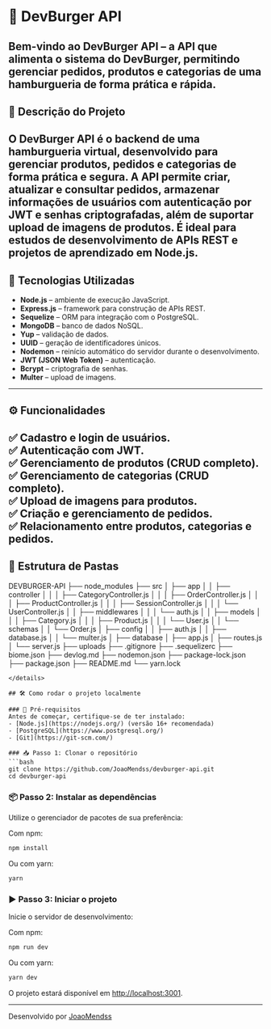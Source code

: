 # 🍔 DevBurger API

Bem-vindo ao **DevBurger API** – a API que alimenta o sistema do DevBurger, permitindo gerenciar pedidos, produtos e categorias de uma hamburgueria de forma prática e rápida.
---


## 📖 Descrição do Projeto

O **DevBurger API** é o backend de uma hamburgueria virtual, desenvolvido para gerenciar produtos, pedidos e categorias de forma prática e segura. A API permite criar, atualizar e consultar pedidos, armazenar informações de usuários com autenticação por JWT e senhas criptografadas, além de suportar upload de imagens de produtos. É ideal para estudos de desenvolvimento de APIs REST e projetos de aprendizado em Node.js.
---


## 🚀 Tecnologias Utilizadas

- **Node.js** – ambiente de execução JavaScript.
- **Express.js** – framework para construção de APIs REST.
- **Sequelize** – ORM para integração com o PostgreSQL.
- **MongoDB** – banco de dados NoSQL.
- **Yup** – validação de dados.
- **UUID** – geração de identificadores únicos.
- **Nodemon** – reinício automático do servidor durante o desenvolvimento.
- **JWT (JSON Web Token)** – autenticação.
- **Bcrypt** – criptografia de senhas.
- **Multer** – upload de imagens.
---


## ⚙️ Funcionalidades

✅ Cadastro e login de usuários.  
✅ Autenticação com JWT.  
✅ Gerenciamento de **produtos** (CRUD completo).  
✅ Gerenciamento de **categorias** (CRUD completo).  
✅ Upload de imagens para produtos.  
✅ Criação e gerenciamento de pedidos.  
✅ Relacionamento entre **produtos, categorias e pedidos**.  
---

## 📂 Estrutura de Pastas

DEVBURGER-API
├── node_modules
├── src
│   ├── app
│   │   ├── controller
│   │   │   ├── CategoryController.js
│   │   │   ├── OrderController.js
│   │   │   ├── ProductController.js
│   │   │   ├── SessionController.js
│   │   │   └── UserController.js
│   │   ├── middlewares
│   │   │   └── auth.js
│   │   ├── models
│   │   │   ├── Category.js
│   │   │   ├── Product.js
│   │   │   └── User.js
│   │   └── schemas
│   │       └── Order.js
│   ├── config
│   │   ├── auth.js
│   │   ├── database.js
│   │   └── multer.js
│   ├── database
│   ├── app.js
│   ├── routes.js
│   └── server.js
├── uploads
├── .gitignore
├── .sequelizerc
├── biome.json
├── devlog.md
├── nodemon.json
├── package-lock.json
├── package.json
├── README.md
└── yarn.lock
```
</details>

## 🛠️ Como rodar o projeto localmente

### 📌 Pré-requisitos
Antes de começar, certifique-se de ter instalado:  
- [Node.js](https://nodejs.org/) (versão 16+ recomendada)  
- [PostgreSQL](https://www.postgresql.org/)  
- [Git](https://git-scm.com/)  

### 📥 Passo 1: Clonar o repositório
```bash
git clone https://github.com/JoaoMendss/devburger-api.git
cd devburger-api
```

### 📦 Passo 2: Instalar as dependências
Utilize o gerenciador de pacotes de sua preferência:

Com npm:
```bash
npm install
```
Ou com yarn:
```bash
yarn
```

### ▶️ Passo 3: Iniciar o projeto
Inicie o servidor de desenvolvimento:

Com npm:
```bash
npm run dev
```
Ou com yarn:
```bash
yarn dev
```

O projeto estará disponível em [http://localhost:3001](http://localhost:3001).

---

Desenvolvido por [JoaoMendss](https://github.com/JoaoMendss)